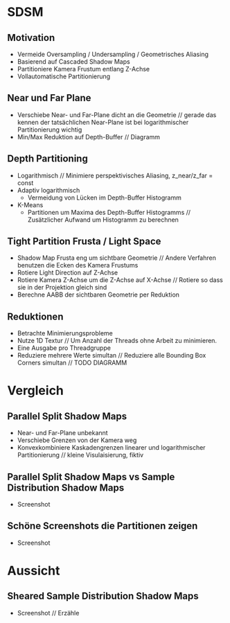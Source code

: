 # SDSM

## Motivation
- Vermeide Oversampling / Undersampling / Geometrisches Aliasing
- Basierend auf Cascaded Shadow Maps
- Partitioniere Kamera Frustum entlang Z-Achse
- Vollautomatische Partitionierung


## Near und Far Plane
- Verschiebe Near- und Far-Plane dicht an die Geometrie
// gerade das kennen der tatsächlichen Near-Plane ist bei logarithmischer Partitionierung wichtig
- Min/Max Reduktion auf Depth-Buffer
// Diagramm

## Depth Partitioning
- Logarithmisch
// Minimiere perspektivisches Aliasing, z_near/z_far = const
- Adaptiv logarithmisch
  - Vermeidung von Lücken im Depth-Buffer Histogramm
- K-Means
  - Partitionen um Maxima des Depth-Buffer Histogramms
// Zusätzlicher Aufwand um Histogramm zu berechnen


## Tight Partition Frusta / Light Space
- Shadow Map Frusta eng um sichtbare Geometrie
// Andere Verfahren benutzen die Ecken des Kamera Frustums
- Rotiere Light Direction auf Z-Achse
- Rotiere Kamera Z-Achse um die Z-Achse auf X-Achse
// Rotiere so dass sie in der Projektion gleich sind
- Berechne AABB der sichtbaren Geometrie per Reduktion


## Reduktionen
- Betrachte Minimierungsprobleme
- Nutze 1D Textur
// Um Anzahl der Threads ohne Arbeit zu minimieren.
- Eine Ausgabe pro Threadgruppe
- Reduziere mehrere Werte simultan
// Reduziere alle Bounding Box Corners simultan
// TODO DIAGRAMM

# Vergleich

## Parallel Split Shadow Maps
- Near- und Far-Plane unbekannt
- Verschiebe Grenzen von der Kamera weg
- Konvexkombiniere Kaskadengrenzen linearer und logarithmischer Partitionierung
// kleine Visulaisierung, fiktiv

## Parallel Split Shadow Maps vs Sample Distribution Shadow Maps
- Screenshot

## Schöne Screenshots die Partitionen zeigen
- Screenshot

# Aussicht

## Sheared Sample Distribution Shadow Maps
- Screenshot
// Erzähle
